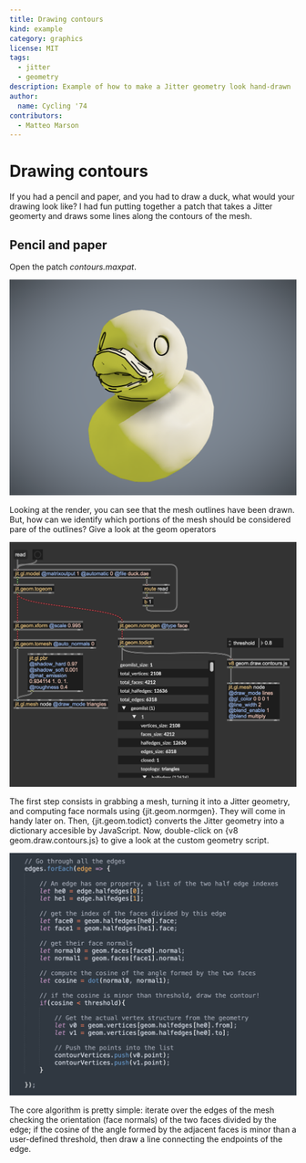 ```yaml
---
title: Drawing contours
kind: example
category: graphics
license: MIT
tags:
  - jitter
  - geometry
description: Example of how to make a Jitter geometry look hand-drawn
author:
  name: Cycling '74
contributors:
  - Matteo Marson
---
```


# Drawing contours

If you had a pencil and paper, and you had to draw a duck, what would your drawing look like? I had fun putting together a patch that takes a Jitter geomerty and draws some lines along the contours of the mesh.

## Pencil and paper

Open the patch *contours.maxpat*.

![](./images/geom-contours_001.png)

Looking at the render, you can see that the mesh outlines have been drawn. But, how can we identify which portions of the mesh should be considered pare of the outlines? Give a look at the geom operators

![](./images/geom-contours_002.png)

The first step consists in grabbing a mesh, turning it into a Jitter geometry, and computing face normals using {jit.geom.normgen}. They will come in handy later on. Then, {jit.geom.todict} converts the Jitter geometry into a dictionary accesible by JavaScript.
Now, double-click on {v8 geom.draw.contours.js} to give a look at the custom geometry script.

![](./images/geom-contours_003.png)

The core algorithm is pretty simple: iterate over the edges of the mesh checking the orientation (face normals) of the two faces divided by the edge; if the cosine of the angle formed by the adjacent faces is minor than a user-defined threshold, then draw a line connecting the endpoints of the edge.